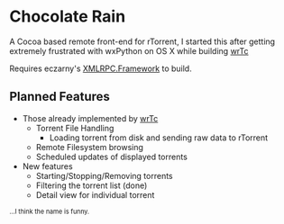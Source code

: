 Chocolate Rain
===========

A Cocoa based remote front-end for rTorrent, I started this after getting extremely frustrated with wxPython on OS X while building [wrTc]
 
Requires eczarny's [XMLRPC.Framework][xmlrpc] to build.

Planned Features
-------------
 - Those already implemented by [wrTc]
     - Torrent File Handling
         - Loading torrent from disk and sending raw data to rTorrent
     - Remote Filesystem browsing
     - Scheduled updates of displayed torrents
 - New features
     - Starting/Stopping/Removing torrents
     - Filtering the torrent list (done)
     - Detail view for individual torrent

<span style="font-size:80%;">...I think the name is funny.</span>

[xmlrpc]: http://github.com/eczarny/xmlrpc
[wrtc]: http://github.com/grncdr/rtorrent-client
